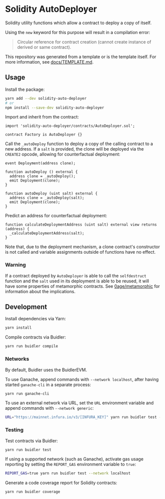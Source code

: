 # Solidity AutoDeployer

Solidity utility functions which allow a contract to deploy a copy of itself.

Using the `new` keyword for this purpose will result in a compilation error:

> Circular reference for contract creation (cannot create instance of derived or same contract).

This repository was generated from a template or is the template itself.  For more information, see [docs/TEMPLATE.md](./docs/TEMPLATE.md).

## Usage

Install the package:

```bash
yarn add --dev solidity-auto-deployer
# or
npm install --save-dev solidity-auto-deployer
```

Import and inherit from the contract:

```solidity
import 'solidity-auto-deployer/contracts/AutoDeployer.sol';

contract Factory is AutoDeployer {}
```

Call the `_autoDeploy` function to deploy a copy of the calling contract to a new address.  If a `salt` is provided, the clone will be deployed via the `CREATE2` opcode, allowing for counterfactual deployment:

```solidity
event Deployment(address clone);

function autoDeploy () external {
  address clone = _autoDeploy();
  emit Deployment(clone);
}

function autoDeploy (uint salt) external {
  address clone = _autoDeploy(salt);
  emit Deployment(clone);
}
```

Predict an address for counterfactual deployment:

```solidity
function calculateDeploymentAddress (uint salt) external view returns (address) {
  _calculateDeploymentAddress(salt);
}
```

Note that, due to the deployment mechanism, a clone contract's constructor is not called and variable assignments outside of functions have no effect.

### Warning

If a contract deployed by `AutoDeployer` is able to call the `selfdestruct` function and the `salt` used in its deployment is able to be reused, it will have some properties of metamorphic contracts.  See [0age/metamorphic](https://github.com/0age/metamorphic) for information about the implications.

## Development

Install dependencies via Yarn:

```bash
yarn install
```

Compile contracts via Buidler:

```bash
yarn run buidler compile
```

### Networks

By default, Buidler uses the BuidlerEVM.

To use Ganache, append commands with `--network localhost`, after having started `ganache-cli` in a separate process:

```bash
yarn run ganache-cli
```

To use an external network via URL, set the `URL` environment variable and append commands with `--network generic`:

```bash
URL="https://mainnet.infura.io/v3/[INFURA_KEY]" yarn run buidler test --network generic
```

### Testing

Test contracts via Buidler:

```bash
yarn run buidler test
```

If using a supported network (such as Ganache), activate gas usage reporting by setting the `REPORT_GAS` environment variable to `true`:

```bash
REPORT_GAS=true yarn run buidler test --network localhost
```

Generate a code coverage report for Solidity contracts:

```bash
yarn run buidler coverage
```
